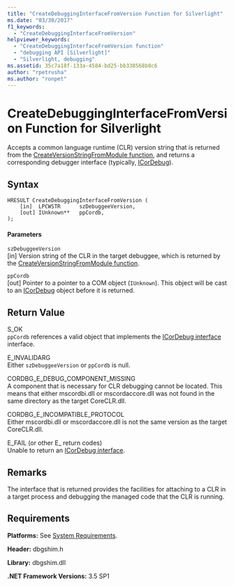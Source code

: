 ```yaml
---
title: "CreateDebuggingInterfaceFromVersion Function for Silverlight"
ms.date: "03/30/2017"
f1_keywords: 
  - "CreateDebuggingInterfaceFromVersion"
helpviewer_keywords: 
  - "CreateDebuggingInterfaceFromVersion function"
  - "debugging API [Silverlight]"
  - "Silverlight, debugging"
ms.assetid: 35c7a18f-133a-4584-bd25-bb338568b0c6
author: "rpetrusha"
ms.author: "ronpet"
---
```

# CreateDebuggingInterfaceFromVersion Function for Silverlight
Accepts a common language runtime (CLR) version string that is returned from the [CreateVersionStringFromModule function](../../../../docs/framework/unmanaged-api/debugging/createversionstringfrommodule-function.md), and returns a corresponding debugger interface (typically, [ICorDebug](../../../../docs/framework/unmanaged-api/debugging/icordebug-interface.md)).  
  
## Syntax  
  
```  
HRESULT CreateDebuggingInterfaceFromVersion (  
    [in]  LPCWSTR      szDebuggeeVersion,  
    [out] IUnknown**   ppCordb,  
);  
```  
  
#### Parameters  
 `szDebuggeeVersion`  
 [in] Version string of the CLR in the target debuggee, which is returned by the [CreateVersionStringFromModule function](../../../../docs/framework/unmanaged-api/debugging/createversionstringfrommodule-function.md).  
  
 `ppCordb`  
 [out] Pointer to a pointer to a COM object (`IUnknown`). This object will be cast to an [ICorDebug](../../../../docs/framework/unmanaged-api/debugging/icordebug-interface.md) object before it is returned.  
  
## Return Value  
 S_OK  
 `ppCordb` references a valid object that implements the [ICorDebug interface](../../../../docs/framework/unmanaged-api/debugging/icordebug-interface.md) interface.  
  
 E_INVALIDARG  
 Either `szDebuggeeVersion` or `ppCordb` is null.  
  
 CORDBG_E_DEBUG_COMPONENT_MISSING  
 A component that is necessary for CLR debugging cannot be located. This means that either mscordbi.dll or mscordaccore.dll was not found in the same directory as the target CoreCLR.dll.  
  
 CORDBG_E_INCOMPATIBLE_PROTOCOL  
 Either mscordbi.dll or mscordaccore.dll is not the same version as the target CoreCLR.dll.  
  
 E_FAIL (or other E_ return codes)  
 Unable to return an [ICorDebug interface](../../../../docs/framework/unmanaged-api/debugging/icordebug-interface.md).  
  
## Remarks  
 The interface that is returned provides the facilities for attaching to a CLR in a target process and debugging the managed code that the CLR is running.  
  
## Requirements  
 **Platforms:** See [System Requirements](../../../../docs/framework/get-started/system-requirements.md).  
  
 **Header:** dbgshim.h  
  
 **Library:** dbgshim.dll  
  
 **.NET Framework Versions:** 3.5 SP1
